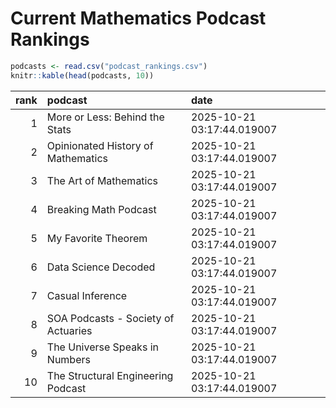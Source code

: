 # Current Mathematics Podcast Rankings


``` r
podcasts <- read.csv("podcast_rankings.csv")
knitr::kable(head(podcasts, 10))
```

| rank | podcast                             | date                       |
|-----:|:------------------------------------|:---------------------------|
|    1 | More or Less: Behind the Stats      | 2025-10-21 03:17:44.019007 |
|    2 | Opinionated History of Mathematics  | 2025-10-21 03:17:44.019007 |
|    3 | The Art of Mathematics              | 2025-10-21 03:17:44.019007 |
|    4 | Breaking Math Podcast               | 2025-10-21 03:17:44.019007 |
|    5 | My Favorite Theorem                 | 2025-10-21 03:17:44.019007 |
|    6 | Data Science Decoded                | 2025-10-21 03:17:44.019007 |
|    7 | Casual Inference                    | 2025-10-21 03:17:44.019007 |
|    8 | SOA Podcasts - Society of Actuaries | 2025-10-21 03:17:44.019007 |
|    9 | The Universe Speaks in Numbers      | 2025-10-21 03:17:44.019007 |
|   10 | The Structural Engineering Podcast  | 2025-10-21 03:17:44.019007 |
